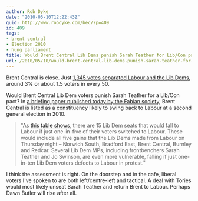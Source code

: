 ```yaml
---
author: Rob Dyke
date: "2010-05-10T12:22:43Z"
guid: http://www.robdyke.com/bec/?p=409
id: 409
tags:
- brent central
- Election 2010
- hung parliament
title: Would Brent Central Lib Dems punish Sarah Teather for Lib/Con pact?
url: /2010/05/10/would-brent-central-lib-dems-punish-sarah-teather-for-libcon-pact/
---
```

Brent Central is close. Just [1,345 votes separated Labour and the Lib Dems](http://democracy.brent.gov.uk/mgElectionAreaResults.aspx?ID=52&RPID=613402), around 3% or about 1.5 voters in every 50.

Would Brent Central Lib Dem voters punish Sarah Teather for a Lib/Con pact? In [a briefing paper published today by the Fabian society](http://www.fabians.org.uk/general-news/general-news/lib-tory-cooperation-would-be-an-electoral-gift-to-labour-says-report), Brent Central is listed as a constituency likely to swing back to Labour at a second general election in 2010.

> "﻿As [this table shows](http://www.leftfootforward.org/2010/05/lib-con-coalition-would-be-an-electoral-gift-to-labour/), there are 15 Lib Dem seats that would fall to Labour if just one-in-five of their voters switched to Labour. These would include all five gains that the Lib Dems made from Labour on Thursday night – Norwich South, Bradford East, Brent Central, Burnley and Redcar. Several Lib Dem MPs, including frontbenchers Sarah Teather and Jo Swinson, are even more vulnerable, falling if just one-in-ten Lib Dem voters defects to Labour in protest."

I think the assessment is right. On the doorstep and in the cafe, liberal voters I've spoken to are both left/centre-left and tactical. A deal with Tories would most likely unseat Sarah Teather and return Brent to Labour. Perhaps Dawn Butler will rise after all.